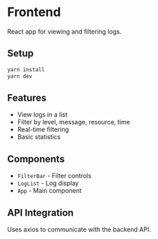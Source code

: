 # Frontend

React app for viewing and filtering logs.

## Setup

```bash
yarn install
yarn dev
```

## Features

- View logs in a list
- Filter by level, message, resource, time
- Real-time filtering
- Basic statistics

## Components

- `FilterBar` - Filter controls
- `LogList` - Log display
- `App` - Main component

## API Integration

Uses axios to communicate with the backend API. 